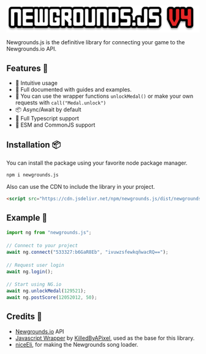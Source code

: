 ![ngjsbanner](assets/newgrounds.js.png)

Newgrounds.js is the definitive library for connecting your game to the Newgrounds.io API.

## Features 🎁

- 🚀 Intuitive usage
- 📖 Full documented with guides and examples.
- 🌟 You can use the wrapper functions `unlockMedal()` or make your own requests with `call("Medal.unlock")`
- 📦 Async/Await by default
- 📜 Full Typescript support
- 🍜 ESM and CommonJS support

## Installation 📦

You can install the package using your favorite node package manager.

```bash
npm i newgrounds.js
```

Also can use the CDN to include the library in your project.

```html
<script src="https://cdn.jsdelivr.net/npm/newgrounds.js/dist/newgrounds.js"></script>
```

## Example 📝

```js
import ng from "newgrounds.js";

// Connect to your project
await ng.connect("533327:b6GaR8Eb", "ivuwzsfewkqñwacRQ==");

// Request user login
await ng.login();

// Start using NG.io
await ng.unlockMedal(129521);
await ng.postScore(12052012, 50);
```

## Credits 🙏

- [Newgrounds.io](https://newgrounds.io) API
- [Javascript Wrapper](https://github.com/KilledByAPixel/newgrounds) by [KilledByAPixel](https://github.com/KilledByAPixel), used as the base for this library.
- [niceEli](https://www.github.com/niceEli/), for making the Newgrounds song loader.
